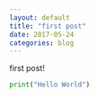 ```yaml
---
layout: default
title: "first post"
date: 2017-05-24
categories: blog
---
```


first post!
```python
print("Hello World")
```